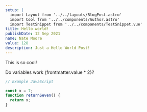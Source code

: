 ```yaml
---
setup: |
  import Layout from '../../layouts/BlogPost.astro'
  import Cool from '../../components/Author.astro'
  import TestSnippet from '../../components/TestSnippet.vue'
title: Hello world!
publishDate: 12 Sep 2021
name: Nate Moore
value: 128
description: Just a Hello World Post!
---
```


<Cool name={frontmatter.name} href="https://twitter.com/n_moore" client:load />
<TestSnippet></TestSnippet>

This is so cool!

Do variables work {frontmatter.value * 2}?

```javascript
// Example JavaScript

const x = 7;
function returnSeven() {
  return x;
}

```

